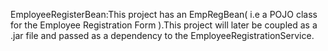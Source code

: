 EmployeeRegisterBean:This project has an EmpRegBean( i.e a POJO class for the Employee Registration Form ).This project will later be coupled as a .jar file and passed as a dependency to the EmployeeRegistrationService.



